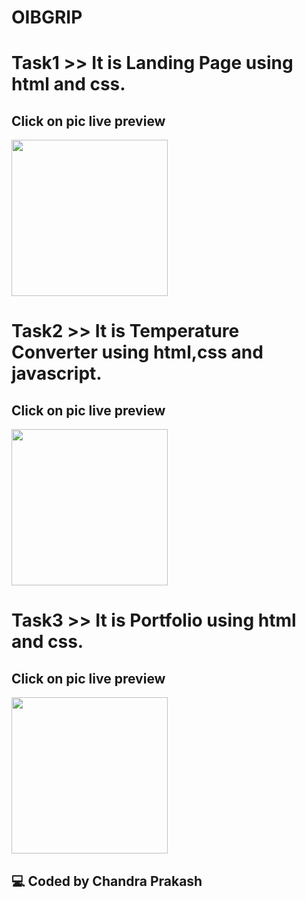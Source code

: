 # OIBGRIP
# Task1 >> It is Landing Page using html and css.
## Click on pic live preview
[<img src="https://i.postimg.cc/8C3LgNK7/landing-Page.png" width="250"/>](https://chandra601.github.io/Landing-Page/)
# Task2 >> It is Temperature Converter using html,css and javascript.
## Click on pic live preview
[<img src="https://i.postimg.cc/vT6v1DjF/temperature.png" width="250"/>](https://chandra601.github.io/Temperature/)
# Task3 >> It is Portfolio using html and css.
## Click on pic live preview
[<img src="https://i.postimg.cc/CxK91sNW/Personal-Portfolio.png" width="250"/>](https://chandra601.github.io/Portfolio/)
## 💻 Coded by Chandra Prakash
